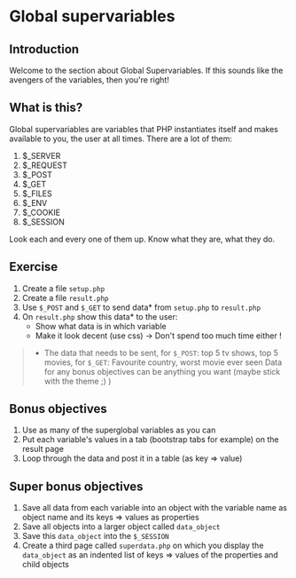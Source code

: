 # Global supervariables

## Introduction

Welcome to the section about Global Supervariables.
If this sounds like the avengers of the variables, then you're right!

## What is this?

Global supervariables are variables that PHP instantiates itself and makes available to you, the user at all times.
There are a lot of them:

1. $_SERVER
1. $_REQUEST
1. $_POST
1. $_GET
1. $_FILES
1. $_ENV
1. $_COOKIE
1. $_SESSION


Look each and every one of them up.
Know what they are, what they do.

## Exercise

1. Create a file `setup.php`
1. Create a file `result.php`
1. Use `$_POST` and `$_GET` to send data* from `setup.php` to `result.php`
1. On `result.php` show this data* to the user:
	- Show what data is in which variable
	- Make it look decent (use css) -> Don't spend too much time either !


> * The data that needs to be sent, for `$_POST`: top 5 tv shows, top 5 movies, for `$_GET`: Favourite country, worst movie ever seen
> Data for any bonus objectives can be anything you want (maybe stick with the theme ;) )

## Bonus objectives

1. Use as many of the superglobal variables as you can
1. Put each variable's values in a tab (bootstrap tabs for example) on the result page
1. Loop through the data and post it in a table (as key => value)


## Super bonus objectives 

1. Save all data from each variable into an object with the variable name as object name and its keys => values as properties
1. Save all objects into a larger object called `data_object`
1. Save this `data_object` into the `$_SESSION`
1. Create a third page called `superdata.php` on which you display the `data_object` as an indented list of keys => values of the properties and child objects

